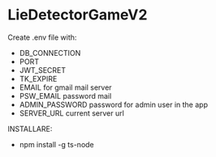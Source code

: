 # LieDetectorGameV2

Create .env file with:
- DB_CONNECTION
- PORT
- JWT_SECRET
- TK_EXPIRE
- EMAIL for gmail mail server
- PSW_EMAIL password mail
- ADMIN_PASSWORD password for admin user in the app
- SERVER_URL current server url

INSTALLARE:
- npm install -g ts-node